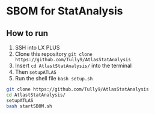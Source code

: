 # SBOM for StatAnalysis

## How to run
1. SSH into LX PLUS
1. Clone this repository ```git clone https://github.com/Tully9/AtlasStatAnalysis```
2. Insert ```cd AtlastStatAnalysis/``` into the terminal
3. Then ```setupATLAS```
4. Run the shell file ```bash setup.sh```

```bash
git clone https://github.com/Tully9/AtlasStatAnalysis
cd AtlastStatAnalysis/
setupATLAS
bash startSBOM.sh
```